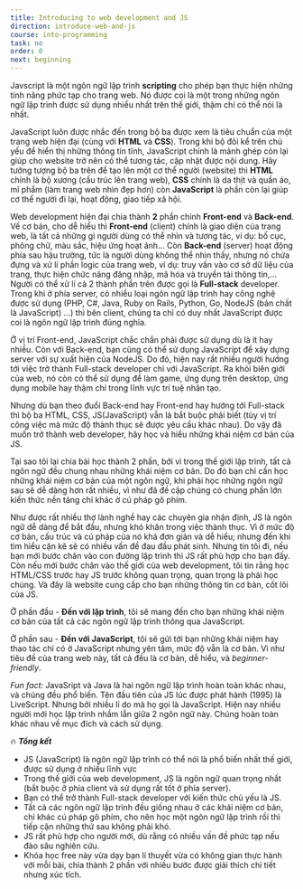 ```yaml
---
title: Introducing to web development and JS
direction: introduce-web-and-js
course: into-programming
task: no
order: 0
next: beginning
---
```


Javscript là một ngôn ngữ lập trình **scripting** cho phép bạn thực hiện những tính năng phức tạp cho trang web. Nó được coi là một trong những ngôn ngữ lập trình được sử dụng nhiều nhất trên thế giới, thậm chí có thể nói là nhất.

JavaScript luôn được nhắc đến trong bộ ba được xem là tiêu chuẩn của một trang web hiện đại (cùng với **HTML** và **CSS**). Trong khi bộ đôi kể trên chủ yếu để hiển thị những thông tin tĩnh, JavaScript chính là mảnh ghép còn lại giúp cho website trở nên có thể tương tác, cập nhật được nội dung. Hãy tưởng tượng bộ ba trên để tạo lên một cơ thể người (website) thì **HTML** chính là bộ xương (cấu trúc lên trang web), **CSS** chính là da thịt và quần áo, mĩ phẩm (làm trang web nhìn đẹp hơn) còn **JavaScript** là phần còn lại giúp cơ thể người đi lại, hoạt động, giao tiếp xã hội.

Web development hiện đại chia thành **2** phần chính **Front-end** và **Back-end**. Về cơ bản, cho dễ hiểu thì **Front-end** (client) chính là giao diện của trang web, là tất cả những gì người dùng có thể nhìn và tương tác, ví dụ: bố cục, phông chữ, màu sắc, hiệu ứng hoạt ảnh... Còn **Back-end** (server) hoạt động phía sau hậu trường, tức là người dùng không thể nhìn thấy, nhưng nó chứa đựng và xử lí phần logic của trang web, ví dụ: truy vấn vào cơ sở dữ liệu của trang, thực hiện chức năng đăng nhập, mã hóa và truyền tải thông tin,... Người có thể xử lí cả 2 thành phần trên được gọi là **Full-stack** developer. Trong khi ở phía server, có nhiều loại ngôn ngữ lập trình hay công nghệ được sử dụng (PHP, C#, Java, Ruby on Rails, Python, Go, NodeJS (bản chất là JavaScript) ...) thì bên client, chúng ta chỉ có duy nhất JavaScript được coi là ngôn ngữ lập trình đúng nghĩa.

Ở vị trí Front-end, JavaScript chắc chắn phải được sử dụng dù là ít hay nhiều. Còn với Back-end, bạn cũng có thể sử dụng JavaScript đề xây dựng server với sự xuất hiện của NodeJS. Do đó, hiện nay rất nhiều người hướng tới việc trở thành Full-stack developer chỉ với JavaScript. Ra khỏi biên giới của web, nó còn có thể sử dụng để làm game, ứng dụng trên desktop, ứng dụng mobile hay thậm chí trong lĩnh vực trí tuệ nhân tạo.

Nhưng dù bạn theo đuổi Back-end hay Front-end hay hướng tới Full-stack thì bộ ba HTML, CSS, JS(JavaScript) vẫn là bắt buộc phải biết (tùy vị trí công việc mà mức độ thành thục sẽ được yêu cầu khác nhau). Do vậy đã muốn trở thành web developer, hãy học và hiểu những khái niệm cơ bản của JS.

Tại sao tôi lại chia bài học thành 2 phần, bởi vì trong thế giới lập trình, tất cả ngôn ngữ đều chung nhau những khái niệm cơ bản. Do đó bạn chỉ cần học những khái niệm cơ bản của một ngôn ngữ, khi phải học những ngôn ngữ sau sẽ dễ dàng hơn rất nhiều, vì như đã đề cập chúng có chung phần lớn kiến thức nền tảng chỉ khác ở cú pháp gõ phím.

Như được rất nhiều thợ lành nghề hay các chuyên gia nhận định, JS là ngôn ngữ dễ dàng để bắt đầu, nhưng khó khăn trong việc thành thục. Vì ở mức độ cơ bản, cấu trúc và cú pháp của nó khá đơn giản và dễ hiểu; nhưng đến khi tìm hiểu cặn kẽ sẽ có nhiều vấn đề đau đầu phát sinh. Nhưng tin tôi đi, nếu bạn mới bước chân vào con đường lập trình thì JS rất phù hợp cho bạn đấy. Còn nếu mới bước chân vào thế giới của web development, tôi tin rằng học HTML/CSS trước hay JS trước không quan trọng, quan trọng là phải học chúng. Và đây là website cung cấp cho bạn những thông tin cơ bản, cốt lõi của JS.

Ở phần đầu - **Đến với lập trình**, tôi sẽ mang đến cho bạn những khái niệm cơ bản của tất cả các ngôn ngữ lập trình thông qua JavaScript.

Ở phần sau - **Đến với JavaScript**, tôi sẽ gửi tới bạn những khái niệm hay thao tác chỉ có ở JavaScript nhưng yên tâm, mức độ vẫn là cơ bản. Vì như tiêu đề của trang web này, tất cả đều là cơ bản, dễ hiểu, và _beginner-friendly_.

_Fun fact:_ JavaSript và Java là hai ngôn ngữ lập trình hoàn toàn khác nhau, và chúng đều phổ biến. Tên đầu tiên của JS lúc được phát hành (1995) là LiveScript. Nhưng bởi nhiều lí do mà họ gọi là JavaScript. Hiện nay nhiều người mới học lập trình nhầm lẫn giữa 2 ngôn ngữ này. Chúng hoàn toàn khác nhau về mục đích và cách sử dụng.

🔥 **_Tổng kết_**

-   JS (JavaScript) là ngôn ngữ lập trình có thể nói là phổ biến nhất thế giới, được sử dụng ở nhiều lĩnh vực
-   Trong thế giới của web development, JS là ngôn ngữ quan trọng nhất (bắt buộc ở phía client và sử dụng rất tốt ở phía server).
-   Bạn có thể trở thành Full-stack developer với kiến thức chủ yếu là JS.
-   Tất cả các ngôn ngữ lập trình đều giống nhau ở các khái niệm cơ bản, chỉ khác cú pháp gõ phím, cho nên học một ngôn ngữ lập trình rồi thì tiếp cận những thứ sau không phải khó.
-   JS rất phù hợp cho người mới, dù rằng có nhiều vấn đề phức tạp nếu đào sâu nghiên cứu.
-   Khóa học free này vừa dạy bạn lí thuyết vừa có không gian thực hành với mỗi bài, chia thành 2 phần với nhiều bước được giải thích chi tiết nhưng xúc tích.

